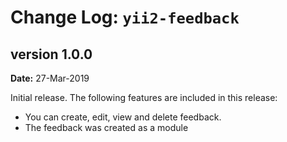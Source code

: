 Change Log: `yii2-feedback`
=================================

## version 1.0.0

**Date:** 27-Mar-2019 

Initial release. The following features are included in this release:

- You can create, edit, view and delete feedback.
- The feedback was created as a module